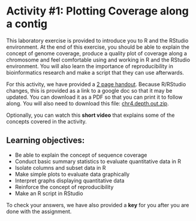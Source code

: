 # Activity #1: Plotting Coverage along a contig

This laboratory exercise is provided to introduce you to R and the RStudio environment. At the end of this exercise, you should be able to explain the concept of genome coverage, produce a quality plot of coverage along a chromosome and feel comfortable using and working in R and the RStudio environment. You will also learn the importance of reproducibility in bioinformatics research and make a script that they can use afterwards.

For this activity, we have provided a [2 page handout](https://docs.google.com/document/d/1cjoB1En9wHG8O_UDptQovVQUAdE14chjRca5r2ez-R4/edit?usp=sharing). Because R/RStudio changes, this is provided as a link to a google doc so that it may be updated. You can download it as a PDF so that you can print it to follow along. You will also need to download this file: [chr4.depth.out.zip](https://github.com/StevisonLab/R-Mini-Course/blob/main/datafiles/chr4.depth.out.zip).

Optionally, you can watch this **short video** that explains some of the concepts covered in the activity. 

## Learning objectives:

* Be able to explain the concept of sequence coverage
* Conduct basic summary statistics to evaluate quantitative data in R
* Isolate columns and subset data in R 
* Make simple plots to evaluate data graphically
* Interpret graphs displaying quantitative data
* Reinforce the concept of reproducibility
* Make an R script in RStudio

To check your answers, we have also provided a **key** for you after you are done with the assignment.
